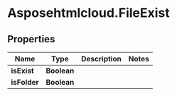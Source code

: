 # Asposehtmlcloud.FileExist

## Properties
Name | Type | Description | Notes
------------ | ------------- | ------------- | -------------
**isExist** | **Boolean** |  | 
**isFolder** | **Boolean** |  | 


